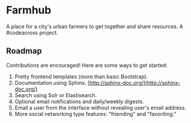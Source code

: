 # Farmhub

A place for a city's urban farmers to get together and share resources. A #codeacross project.

## Roadmap

Contributions are encouraged! Here are some ways to get started:

1. Pretty frontend templates (more than basic Bootstrap).
2. Documentation using Sphinx. [http://sphinx-doc.org/](http://sphinx-doc.org/)
3. Search using Solr or Elastisearch.
4. Optional email notifications and daily/weekly digests.
5. Email a user from the interface without revealing user's email address.
6. More social networking type features: "friending" and "favoriting."